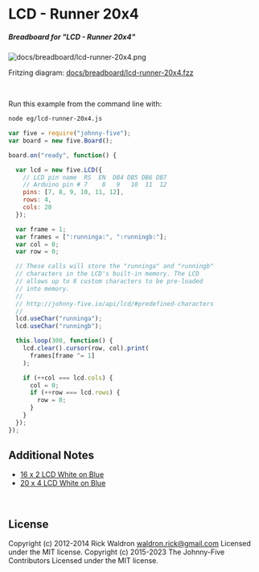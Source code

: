<!--remove-start-->

# LCD - Runner 20x4

<!--remove-end-->






##### Breadboard for "LCD - Runner 20x4"



![docs/breadboard/lcd-runner-20x4.png](breadboard/lcd-runner-20x4.png)<br>

Fritzing diagram: [docs/breadboard/lcd-runner-20x4.fzz](breadboard/lcd-runner-20x4.fzz)

&nbsp;




Run this example from the command line with:
```bash
node eg/lcd-runner-20x4.js
```


```javascript
var five = require("johnny-five");
var board = new five.Board();

board.on("ready", function() {

  var lcd = new five.LCD({
    // LCD pin name  RS  EN  DB4 DB5 DB6 DB7
    // Arduino pin # 7    8   9   10  11  12
    pins: [7, 8, 9, 10, 11, 12],
    rows: 4,
    cols: 20
  });

  var frame = 1;
  var frames = [":runninga:", ":runningb:"];
  var col = 0;
  var row = 0;

  // These calls will store the "runninga" and "runningb"
  // characters in the LCD's built-in memory. The LCD
  // allows up to 8 custom characters to be pre-loaded
  // into memory.
  //
  // http://johnny-five.io/api/lcd/#predefined-characters
  //
  lcd.useChar("runninga");
  lcd.useChar("runningb");

  this.loop(300, function() {
    lcd.clear().cursor(row, col).print(
      frames[frame ^= 1]
    );

    if (++col === lcd.cols) {
      col = 0;
      if (++row === lcd.rows) {
        row = 0;
      }
    }
  });
});


```








## Additional Notes
- [16 x 2 LCD White on Blue](http://www.hacktronics.com/LCDs/16-x-2-LCD-White-on-Blue/flypage.tpl.html)
- [20 x 4 LCD White on Blue](http://www.hacktronics.com/LCDs/20-x-4-LCD-White-on-Blue/flypage.tpl.html)

&nbsp;

<!--remove-start-->

## License
Copyright (c) 2012-2014 Rick Waldron <waldron.rick@gmail.com>
Licensed under the MIT license.
Copyright (c) 2015-2023 The Johnny-Five Contributors
Licensed under the MIT license.

<!--remove-end-->
